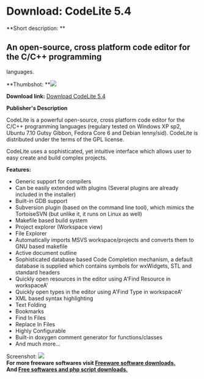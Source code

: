 # Download: CodeLite 5.4

**Short description: **

## An open-source, cross platform code editor for the C/C++ programming
languages.

  
**Thumbshot: **![](http://www.freewarefiles.com/screenshot/codeliter_md.jpg)   
  
**Download link:** [Download CodeLite 5.4](http://freesoftwares.boysofts.com/CodeLite_program_41487.html)  
  

**Publisher's Description**  
  

CodeLite is a powerful open-source, cross platform code editor for the C/C++
programming languages (regulary tested on Windows XP sp2, Ubuntu 7.10 Gutsy
Gibbon, Fedora Core 6 and Debian lenny/sid). CodeLite is distributed under the
terms of the GPL license.

CodeLite uses a sophisticated, yet intuitive interface which allows user to
easy create and build complex projects.

**Features:**

  * Generic support for compilers 
  * Can be easily extended with plugins (Several plugins are already included in the installer) 
  * Built-in GDB support 
  * Subversion plugin (based on the command line tool), which mimics the TortoiseSVN (but unlike it, it runs on Linux as well) 
  * Makefile based build system 
  * Project explorer (Workspace view) 
  * File Explorer 
  * Automatically imports MSVS workspace/projects and converts them to GNU based makefile 
  * Active document outline 
  * Sophisticated database based Code Completion mechanism, a default database is supplied which contains symbols for wxWidgets, STL and standard headers 
  * Quickly open resources in the editor using A'Find Resource in workspaceA' 
  * Quickly open types in the editor using A'Find Type in workspaceA' 
  * XML based syntax highlighting 
  * Text Folding 
  * Bookmarks 
  * Find In Files 
  * Replace In Files 
  * Highly Configurable 
  * Built-in doxygen comment generator for functions/classes 
  * And much more... 

  
  
Screenshot: ![](http://www.freewarefiles.com/screenshot/codeliter.jpg)  
**For more freeware softwares visit [Freeware software downloads.](http://freesoftwares.boysofts.com/)**   
**And [Free softwares and php script downloads.](http://www.boysofts.com/)**

